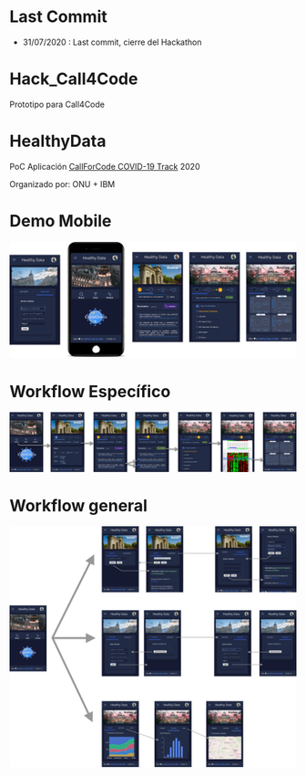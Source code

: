 # Last Commit

- 31/07/2020 : Last commit, cierre del Hackathon



# Hack_Call4Code
Prototipo para Call4Code



# HealthyData

PoC Aplicación [CallForCode COVID-19 Track](https://developer.ibm.com/callforcode/getstarted/covid-19/) 2020

Organizado por: ONU + IBM


# Demo Mobile

<a target="_blank" href="https://pabloinchausti135051.invisionapp.com/overview/HealthyData---CallForCode-Hackathon-ck9gp9vv62wz3017ynejn3t7w/screens?v=01PDZCb4rPVMI6PrTo4RTQ%3D%3D&linkshare=urlcopied">
  <img src="Designs/HealthyData-Demo-mobile.png"/>
</a>

# Workflow Específico

<a target="_blank" href="https://pabloinchausti135051.invisionapp.com/overview/HealthyData---CallForCode-Hackathon-ck9gp9vv62wz3017ynejn3t7w/screens?v=01PDZCb4rPVMI6PrTo4RTQ%3D%3D&linkshare=urlcopied">
  <img src="Designs/HealthyData-UseCase-01.png"/>
</a>


# Workflow general

<a target="_blank" href="https://pabloinchausti135051.invisionapp.com/overview/HealthyData---CallForCode-Hackathon-ck9gp9vv62wz3017ynejn3t7w/screens?v=01PDZCb4rPVMI6PrTo4RTQ%3D%3D&linkshare=urlcopied">
  <img src="Designs/HealthyData-workflow-01.png"/>
</a>


